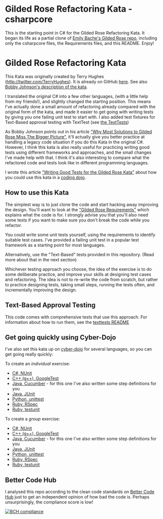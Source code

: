 # Gilded Rose Refactoring Kata - csharpcore

This is the starting point in C# for the Gilded Rose Refactoring Kata. It began its life as a partial clone of [Emily Bache's Gilded Rose repo](https://github.com/emilybache/GildedRose-Refactoring-Kata), including only the csharpcore files, the Requirements files, and this README. Enjoy! 

# Gilded Rose Refactoring Kata

This Kata was originally created by Terry Hughes (http://twitter.com/TerryHughes). It is already on GitHub [here](https://github.com/NotMyself/GildedRose). See also [Bobby Johnson's description of the kata](http://iamnotmyself.com/2011/02/13/refactor-this-the-gilded-rose-kata/).

I translated the original C# into a few other languages, (with a little help from my friends!), and slightly changed the starting position. This means I've actually done a small amount of refactoring already compared with the original form of the kata, and made it easier to get going with writing tests by giving you one failing unit test to start with. I also added test fixtures for Text-Based approval testing with TextTest (see [the TextTests](https://github.com/emilybache/GildedRose-Refactoring-Kata/tree/master/texttests))

As Bobby Johnson points out in his article ["Why Most Solutions to Gilded Rose Miss The Bigger Picture"](http://iamnotmyself.com/2012/12/07/why-most-solutions-to-gilded-rose-miss-the-bigger-picture), it'll actually give you
better practice at handling a legacy code situation if you do this Kata in the original C#. However, I think this kata
is also really useful for practicing writing good tests using different frameworks and approaches, and the small changes I've made help with that. I think it's also interesting to compare what the refactored code and tests look like in different programming languages.

I wrote this article ["Writing Good Tests for the Gilded Rose Kata"](http://coding-is-like-cooking.info/2013/03/writing-good-tests-for-the-gilded-rose-kata/) about how you could use this kata in a [coding dojo](https://leanpub.com/codingdojohandbook).

## How to use this Kata

The simplest way is to just clone the code and start hacking away improving the design. You'll want to look at the ["Gilded Rose Requirements"](https://github.com/emilybache/GildedRose-Refactoring-Kata/tree/master/GildedRoseRequirements.txt) which explains what the code is for. I strongly advise you that you'll also need some tests if you want to make sure you don't break the code while you refactor.

You could write some unit tests yourself, using the requirements to identify suitable test cases. I've provided a failing unit test in a popular test framework as a starting point for most languages.

Alternatively, use the "Text-Based" tests provided in this repository. (Read more about that in the next section)

Whichever testing approach you choose, the idea of the exercise is to do some deliberate practice, and improve your skills at designing test cases and refactoring. The idea is not to re-write the code from scratch, but rather to practice designing tests, taking small steps, running the tests often, and incrementally improving the design. 

## Text-Based Approval Testing

This code comes with comprehensive tests that use this approach. For information about how to run them, see the [texttests README](https://github.com/emilybache/GildedRose-Refactoring-Kata/tree/master/texttests)

## Get going quickly using Cyber-Dojo

I've also set this kata up on [cyber-dojo](https://cyber-dojo.org) for several languages, so you can get going really quickly:

To create an *individual* exercise:
- [C#, NUnit](https://cyber-dojo.org/forker/fork_individual/Fz4xFX?index=3)
- [C++ (g++), GoogleTest](https://cyber-dojo.org/forker/fork_individual/qPPrZy?index=7)
- [Java, Cucumber](https://cyber-dojo.org/forker/fork_individual/SvUf30?index=2) - for this one I've also written some step definitions for you
- [Java, JUnit](https://cyber-dojo.org/forker/fork_individual/aJJEN4?index=2)
- [Python, unittest](https://cyber-dojo.org/forker/fork_individual/NFgFys?index=2)
- [Ruby, RSpec](https://cyber-dojo.org/forker/fork_individual/D3xbUV?index=3)
- [Ruby, testunit](https://cyber-dojo.org/forker/fork_individual/zlElgj?index=9)

To create a *group* exercise:
- [C#, NUnit](https://cyber-dojo.org/forker/fork_group/Fz4xFX?index=3)
- [C++ (g++), GoogleTest](https://cyber-dojo.org/forker/fork_group/qPPrZy?index=7)
- [Java, Cucumber](https://cyber-dojo.org/forker/fork_group/SvUf30?index=2) - for this one I've also written some step definitions for you
- [Java, JUnit](https://cyber-dojo.org/forker/fork_group/aJJEN4?index=2)
- [Python, unittest](https://cyber-dojo.org/forker/fork_group/NFgFys?index=2)
- [Ruby, RSpec](https://cyber-dojo.org/forker/fork_group/D3xbUV?index=3)
- [Ruby, testunit](https://cyber-dojo.org/forker/fork_group/zlElgj?index=9)

## Better Code Hub

I analysed this repo according to the clean code standards on [Better Code Hub](https://bettercodehub.com) just to get an independent opinion of how bad the code is. Perhaps unsurprisingly, the compliance score is low!

[![BCH compliance](https://bettercodehub.com/edge/badge/emilybache/GildedRose-Refactoring-Kata?branch=master)](https://bettercodehub.com/) 
